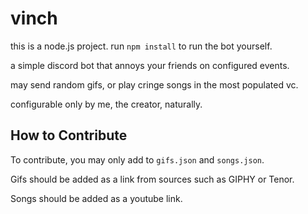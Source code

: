 # vinch

this is a node.js project. run `npm install` to run the bot yourself.

a simple discord bot that annoys your friends on configured events.

may send random gifs, or play cringe songs in the most populated vc.

configurable only by me, the creator, naturally.

## How to Contribute

To contribute, you may only add to `gifs.json` and `songs.json`.

Gifs should be added as a link from sources such as GIPHY or Tenor.

Songs should be added as a youtube link.
